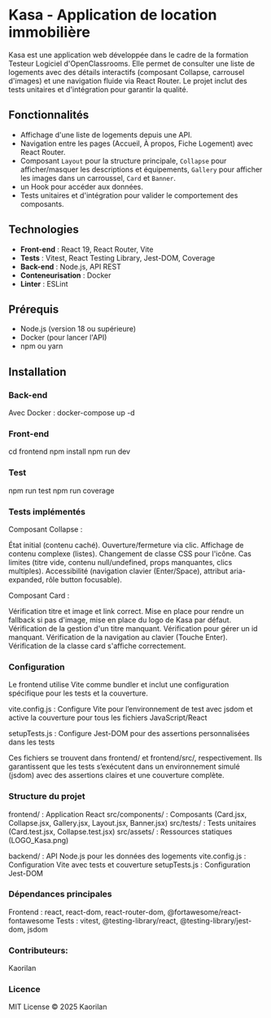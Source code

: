 # Kasa - Application de location immobilière

Kasa est une application web développée dans le cadre de la formation Testeur Logiciel d'OpenClassrooms. Elle permet de consulter une liste de logements avec des détails interactifs (composant Collapse, carrousel d'images) et une navigation fluide via React Router. Le projet inclut des tests unitaires et d'intégration pour garantir la qualité.

## Fonctionnalités
- Affichage d'une liste de logements depuis une API.
- Navigation entre les pages (Accueil, À propos, Fiche Logement) avec React Router.
- Composant `Layout` pour la structure principale, `Collapse` pour afficher/masquer les descriptions et équipements, `Gallery` pour afficher les images dans un carroussel, `Card` et `Banner`.
- un Hook pour accéder aux données.
- Tests unitaires et d'intégration pour valider le comportement des composants.

## Technologies
- **Front-end** : React 19, React Router, Vite
- **Tests** : Vitest, React Testing Library, Jest-DOM, Coverage
- **Back-end** : Node.js, API REST
- **Conteneurisation** : Docker
- **Linter** : ESLint

## Prérequis
- Node.js (version 18 ou supérieure)
- Docker (pour lancer l'API)
- npm ou yarn

## Installation

### Back-end
Avec Docker :
docker-compose up -d

### Front-end
cd frontend
npm install
npm run dev

### Test
npm run test
npm run coverage


### Tests implémentés

Composant Collapse :

État initial (contenu caché).
Ouverture/fermeture via clic.
Affichage de contenu complexe (listes).
Changement de classe CSS pour l'icône.
Cas limites (titre vide, contenu null/undefined, props manquantes, clics multiples).
Accessibilité (navigation clavier (Enter/Space), attribut aria-expanded, rôle button focusable).

Composant Card :

Vérification titre et image et link correct.
Mise en place pour rendre un fallback si pas d'image, mise en place du logo de Kasa par défaut.
Vérification de la gestion d'un titre manquant.
Vérification pour gérer un id manquant.
Vérification de la navigation au clavier (Touche Enter).
Vérification de la classe card s'affiche correctement.


### Configuration
Le frontend utilise Vite comme bundler et inclut une configuration spécifique pour les tests et la couverture.

vite.config.js :
Configure Vite pour l’environnement de test avec jsdom et active la couverture pour tous les fichiers JavaScript/React

setupTests.js :
Configure Jest-DOM pour des assertions personnalisées dans les tests

Ces fichiers se trouvent dans frontend/ et frontend/src/, respectivement. Ils garantissent que les tests s’exécutent dans un environnement simulé (jsdom) avec des assertions claires et une couverture complète.

### Structure du projet

frontend/ : Application React
src/components/ : Composants (Card.jsx, Collapse.jsx, Gallery.jsx, Layout.jsx, Banner.jsx)
src/tests/ : Tests unitaires (Card.test.jsx, Collapse.test.jsx)
src/assets/ : Ressources statiques (LOGO_Kasa.png)


backend/ : API Node.js pour les données des logements
vite.config.js : Configuration Vite avec tests et couverture
setupTests.js : Configuration Jest-DOM

### Dépendances principales

Frontend : react, react-dom, react-router-dom, @fortawesome/react-fontawesome
Tests : vitest, @testing-library/react, @testing-library/jest-dom, jsdom


### Contributeurs:
Kaorilan

### Licence
MIT License © 2025 Kaorilan
